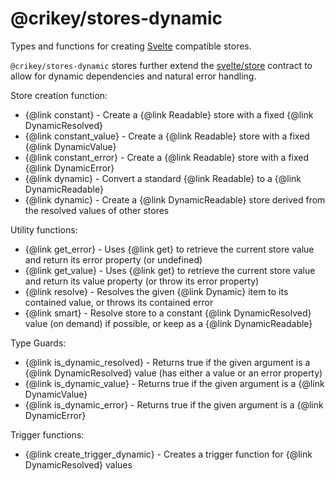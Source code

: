 # @crikey/stores-dynamic

Types and functions for creating [Svelte](https://svelte.dev/) compatible stores.

`@crikey/stores-dynamic` stores further extend the [svelte/store](https://svelte.dev/docs#run-time-svelte-store)
contract to allow for dynamic dependencies and natural error handling.

Store creation function:
* {@link constant} - Create a {@link Readable} store with a fixed {@link DynamicResolved}
* {@link constant_value} - Create a {@link Readable} store with a fixed {@link DynamicValue}
* {@link constant_error} - Create a {@link Readable} store with a fixed {@link DynamicError}
* {@link dynamic} - Convert a standard {@link Readable} to a {@link DynamicReadable}
* {@link dynamic} - Create a {@link DynamicReadable} store derived from the resolved values of other stores

Utility functions:
* {@link get_error} - Uses {@link get} to retrieve the current store value and return its error property (or undefined)
* {@link get_value} - Uses {@link get} to retrieve the current store value and return its value property (or throw its error property)
* {@link resolve} - Resolves the given {@link Dynamic} item to its contained value, or throws its contained error
* {@link smart} - Resolve store to a constant {@link DynamicResolved} value (on demand) if possible, or keep as a {@link DynamicReadable}

Type Guards:
* {@link is_dynamic_resolved} - Returns true if the given argument is a {@link DynamicResolved} value (has either a value or an error property)
* {@link is_dynamic_value} - Returns true if the given argument is a {@link DynamicValue}
* {@link is_dynamic_error} - Returns true if the given argument is a {@link DynamicError}

Trigger functions:
* {@link create_trigger_dynamic} - Creates a trigger function for {@link DynamicResolved} values

